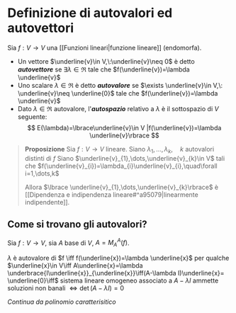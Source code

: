 # Definizione di autovalori ed autovettori
Sia $f:V\to V$ una [[Funzioni lineari|funzione lineare]] (endomorfa).

- Un vettore $\underline{v}\in V,\:\underline{v}\neq 0$ è detto ***autovettore*** se $\exists \lambda \in\Re$ tale che $f(\underline{v})=\lambda \underline{v}$
- Uno scalare $\lambda \in\Re$ è detto ***autovalore*** se $\exists \underline{v}\in V,\: \underline{v}\neq \underline{0}$ tale che $f(\underline{v})=\lambda \underline{v}$
- Dato $\lambda\in\Re$ autovalore, l'***autospazio*** relativo a $\lambda$ è il sottospazio di $V$ seguente:
$$
E(\lambda)=\lbrace\underline{v}\in V |f(\underline{v})=\lambda \underline{v}\rbrace 
$$

>**Proposizione**
>Sia $f:V\to V$ lineare.
>Siano $\lambda_{1},\dots,\lambda_{k},\quad k$ autovalori distinti di $f$
>Siano $\underline{v}_{1},\dots,\underline{v}_{k}\in V$ tali che $f(\underline{v}_{i})=\lambda_{i}\underline{v}_{i},\quad\forall i=1,\dots,k$
>
>Allora $\lbrace \underline{v}_{1},\dots,\underline{v}_{k}\rbrace$ è [[Dipendenza e indipendenza lineare#^a95079|linearmente indipendente]].

## Come si trovano gli autovalori?
Sia $f:V\to V$, sia $A$ base di $V$, $A=M_{A}^A(f)$.

$\lambda$ è autovalore di $f \iff f(\underline{x})=\lambda \underline{x}$ per qualche $\underline{x}\in V\iff A\underline{x}=\lambda \underbrace{I\underline{x}}_{\underline{x}}\iff(A-\lambda I)\underline{x}= \underline{0}\iff$ sistema lineare omogeneo associato a $A-\lambda I$ ammette soluzioni non banali $\iff \det(A-\lambda I)=0$ 

*Continua da polinomio caratterisitico*

